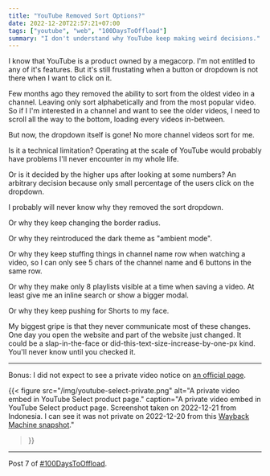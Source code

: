 ```yaml
---
title: "YouTube Removed Sort Options?"
date: 2022-12-20T22:57:21+07:00
tags: ["youtube", "web", "100DaysToOffload"]
summary: "I don't understand why YouTube keep making weird decisions."
---
```


I know that YouTube is a product owned by a megacorp.
I'm not entitled to any of it's features.
But it's still frustating when a button or dropdown is not there when I want to click on it.

Few months ago they removed the ability to sort from the oldest video in a channel.
Leaving only sort alphabetically and from the most popular video.
So if I I'm interested in a channel and want to see the older videos, I need to scroll all the way to the bottom, loading every videos in-between.

But now, the dropdown itself is gone!
No more channel videos sort for me.

Is it a technical limitation?
Operating at the scale of YouTube would probably have problems I'll never encounter in my whole life.

Or is it decided by the higher ups after looking at some numbers?
An arbitrary decision because only small percentage of the users click on the dropdown.

I probably will never know why they removed the sort dropdown.

Or why they keep changing the border radius.

Or why they reintroduced the dark theme as "ambient mode".

Or why they keep stuffing things in channel name row when watching a video, so I can only see 5 chars of the channel name and 6 buttons in the same row.

Or why they make only 8 playlists visible at a time when saving a video. At least give me an inline search or show a bigger modal.

Or why they keep pushing for Shorts to my face.

My biggest gripe is that they never communicate most of these changes.
One day you open the website and part of the website just changed.
It could be a slap-in-the-face or did-this-text-size-increase-by-one-px kind.
You'll never know until you checked it.

---

Bonus: I did not expect to see a private video notice on [an official page](https://www.youtube.com/ads/how-it-works/set-up-a-campaign/youtube-select/).

{{< figure
src="/img/youtube-select-private.png"
alt="A private video embed in YouTube Select product page."
caption="A private video embed in YouTube Select product page. Screenshot taken on 2022-12-21 from Indonesia. I can see it was not private on 2022-12-20 from this [Wayback Machine snapshot](https://web.archive.org/web/20221220004520/https://www.youtube.com/ads/how-it-works/set-up-a-campaign/youtube-select/)."
>}}

---

Post 7 of [#100DaysToOffload](https://100daystooffload.com/).

